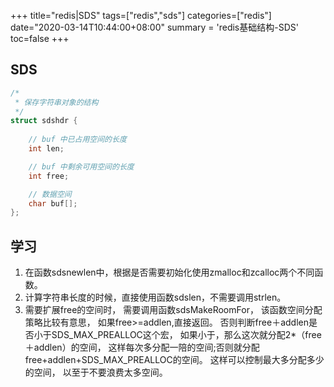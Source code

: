 +++
title="redis|SDS"
tags=["redis","sds"]
categories=["redis"]
date="2020-03-14T10:44:00+08:00"
summary = 'redis基础结构-SDS'
toc=false
+++

SDS
---

```c++
/*
 * 保存字符串对象的结构
 */
struct sdshdr {
    
    // buf 中已占用空间的长度
    int len;

    // buf 中剩余可用空间的长度
    int free;

    // 数据空间
    char buf[];
};
```

学习
----

1.	在函数sdsnewlen中，根据是否需要初始化使用zmalloc和zcalloc两个不同函数。
2.	计算字符串长度的时候，直接使用函数sdslen，不需要调用strlen。
3.	需要扩展free的空间时， 需要调用函数sdsMakeRoomFor， 该函数空间分配策略比较有意思， 如果free>=addlen,直接返回。 否则判断free＋addlen是否小于SDS_MAX_PREALLOC这个宏， 如果小于，那么这次就分配2*（free＋addlen）的空间， 这样每次多分配一陪的空间;否则就分配free+addlen+SDS_MAX_PREALLOC的空间。 这样可以控制最大多分配多少的空间， 以至于不要浪费太多空间。

